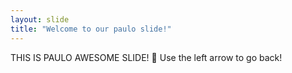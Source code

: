 ```yaml
---
layout: slide
title: "Welcome to our paulo slide!"
---
```

THIS IS PAULO AWESOME SLIDE! :tada:
Use the left arrow to go back!
